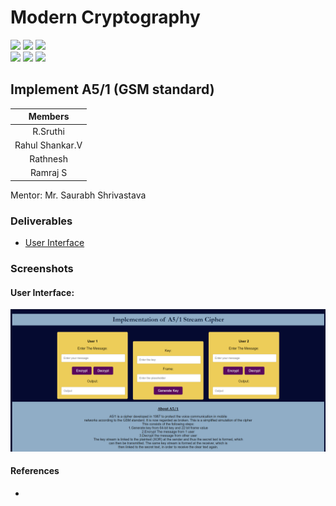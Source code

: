 # Modern Cryptography

![](https://img.shields.io/badge/Batch-22CYS-lightgreen) ![](https://img.shields.io/badge/UG-blue) ![](https://img.shields.io/badge/Subject-MC-blue) <br/>
![](https://img.shields.io/badge/Lecture-3-orange) ![](https://img.shields.io/badge/Tutorial-1-orange) ![](https://img.shields.io/badge/Credits-4-orange)

## Implement A5/1 (GSM standard)

| Members | 
|:-------:|
| R.Sruthi | 
| Rahul Shankar.V | 
| Rathnesh |
| Ramraj S |

Mentor: Mr. Saurabh Shrivastava

### Deliverables
- [User Interface]()

### Screenshots
#### User Interface: 
![image](https://github.com/R-Sruthi/A51-Stream-Cipher/blob/main/img/img_1.png)

#### References
- []()

